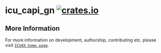# icu_capi_gn [![crates.io](https://img.shields.io/crates/v/icu_capi_gn)](https://crates.io/crates/icu_capi_gn)



## More Information

For more information on development, authorship, contributing etc. please visit [`ICU4X home page`](https://github.com/unicode-org/icu4x).
